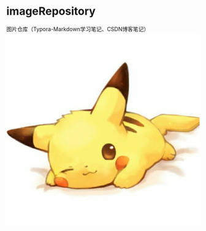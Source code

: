 # imageRepository
图片仓库（Typora-Markdown学习笔记、CSDN博客笔记）
![test](https://raw.githubusercontent.com/rjq123/imageRepository/main/QQ.png)

